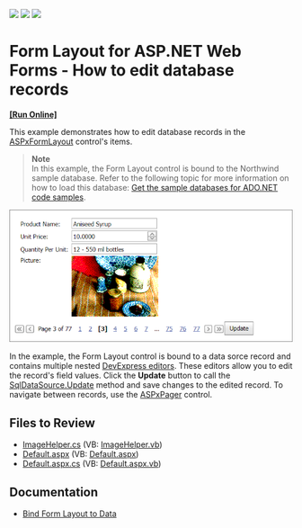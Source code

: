 <!-- default badges list -->
![](https://img.shields.io/endpoint?url=https://codecentral.devexpress.com/api/v1/VersionRange/128564291/13.2.13%2B)
[![](https://img.shields.io/badge/Open_in_DevExpress_Support_Center-FF7200?style=flat-square&logo=DevExpress&logoColor=white)](https://supportcenter.devexpress.com/ticket/details/E4808)
[![](https://img.shields.io/badge/📖_How_to_use_DevExpress_Examples-e9f6fc?style=flat-square)](https://docs.devexpress.com/GeneralInformation/403183)
<!-- default badges end -->
# Form Layout for ASP.NET Web Forms - How to edit database records
<!-- run online -->
**[[Run Online]](https://codecentral.devexpress.com/e4808/)**
<!-- run online end -->

This example demonstrates how to edit database records in the [ASPxFormLayout](https://docs.devexpress.com/AspNet/14384/components/site-navigation-and-layout/form-layout) control's items.

> **Note**  
> In this example, the Form Layout control is bound to the Northwind sample database. Refer to the following topic for more information on how to load this database: [Get the sample databases for ADO.NET code samples](https://learn.microsoft.com/en-us/dotnet/framework/data/adonet/sql/linq/downloading-sample-databases).

![Edit Field Values in Form Layout](image.png)

In the example, the Form Layout control is bound to a data sorce record and contains multiple nested [DevExpress editors](https://docs.devexpress.com/AspNet/7897/components/data-editors). These editors allow you to edit the record's field values. Click the **Update** button to call the [SqlDataSource.Update](https://learn.microsoft.com/en-us/dotnet/api/system.web.ui.webcontrols.sqldatasource.update?view=netframework-4.8.1) method and save changes to the edited record. To navigate between records, use the [ASPxPager](https://docs.devexpress.com/AspNet/8288/components/data-and-image-navigation/pager?p=netframework) control.

## Files to Review

* [ImageHelper.cs](./CS/App_Code/ImageHelper.cs) (VB: [ImageHelper.vb](./VB/App_Code/ImageHelper.vb))
* [Default.aspx](./CS/Default.aspx) (VB: [Default.aspx](./VB/Default.aspx))
* [Default.aspx.cs](./CS/Default.aspx.cs) (VB: [Default.aspx.vb](./VB/Default.aspx.vb))

## Documentation

* [Bind Form Layout to Data](https://docs.devexpress.com/AspNet/15633/components/site-navigation-and-layout/form-layout/concepts/binding-to-data)
